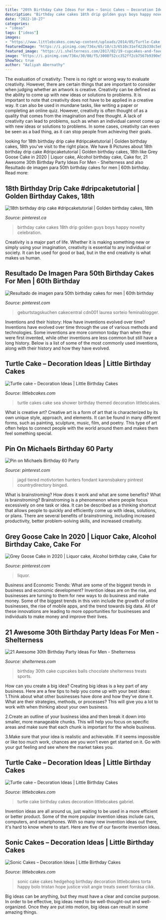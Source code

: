 ```yaml
---
title: "20th Birthday Cake Ideas For Him ~ Sonic Cakes – Decoration Ideas"
description: "Birthday cake cakes 18th drip golden guys boys happy novelty celebration"
date: "2022-10-27"
categories:
- "ideas"
tags: ["ideas"]
images:
- "https://www.littlebcakes.com/wp-content/uploads/2014/05/Turtle-Cake.jpg"
featuredImage: "https://i.pinimg.com/736x/65/10/c3/6510c31ef422b338c5e8b3ed4218841e.jpg"
featured_image: "https://i.shelterness.com/2017/02/19-cupcakes-and-favorite-beer-instead-of-a-birthday-cake.jpg"
image: "https://i.pinimg.com/736x/30/08/f5/3008f52cc352ff2cb7567b9390e5b8df.jpg"
ShowToc: true
author: "Aaliyah Abernathy"
---
```



The evaluation of creativity: There is no right or wrong way to evaluate creativity. However, there are certain things that are important to consider when judging whether an artwork is creative.
Creativity can be defined as the ability to come up with new ideas or solutions to problems. It is important to note that creativity does not have to be applied in a creative way. It can also be used in mundane tasks, like writing a paper or completing an online quiz. However, creativity is often thought of as a quality that comes from the imagination and free thought. A lack of creativity can lead to problems, such as when an individual cannot come up with new ideas or solutions to problems. In some cases, creativity can even be seen as a bad thing, as it can stop people from achieving their goals.

	

		
looking for 18th birthday drip cake #dripcaketutorial | Golden birthday cakes, 18th you've visit to the right place. We have 8 Pictures about 18th birthday drip cake #dripcaketutorial | Golden birthday cakes, 18th like Grey Goose Cake in 2020 | Liquor cake, Alcohol birthday cake, Cake for, 21 Awesome 30th Birthday Party Ideas For Men - Shelterness and also Resultado de imagen para 50th birthday cakes for men | 60th birthday. Read more:
		
    
## 18th Birthday Drip Cake #dripcaketutorial | Golden Birthday Cakes, 18th

<img loading=lazy src="https://i.pinimg.com/736x/89/c7/91/89c791c752be2e6d101b9e3b4af46906.jpg" onerror="this.onerror=null;this.src='https://tse4.mm.bing.net/th?id=OIP.CipUuMe6PaT4VTszkCNjywHaJ3&amp;pid=15.1';" alt="18th birthday drip cake #dripcaketutorial | Golden birthday cakes, 18th">

_Source: pinterest.ca_

>birthday cake cakes 18th drip golden guys boys happy novelty celebration. 

	

Creativity is a major part of life. Whether it is making something new or simply using your imagination, creativity is essential to any individual or society. It can be used for good or bad, but in the end creativity is what makes us human.

    
## Resultado De Imagen Para 50th Birthday Cakes For Men | 60th Birthday

<img loading=lazy src="https://i.pinimg.com/736x/30/08/f5/3008f52cc352ff2cb7567b9390e5b8df.jpg" onerror="this.onerror=null;this.src='https://tse2.mm.bing.net/th?id=OIP.oEab5h504ypcd1H3sFxCZAHaJ3&amp;pid=15.1';" alt="Resultado de imagen para 50th birthday cakes for men | 60th birthday">

_Source: pinterest.com_

>geburtstagskuchen cakecentral cdn001 laurea sorteio feminablogger. 

	

Inventions and their history: How have inventions evolved over time?
Inventions have evolved over time through the use of various methods and technologies. Some inventions are more common today than when they were first invented, while other inventions are less common but still have a long history. Below is a list of some of the most commonly used inventions, along with their history and how they have evolved.

    
## Turtle Cake – Decoration Ideas | Little Birthday Cakes

<img loading=lazy src="https://www.littlebcakes.com/wp-content/uploads/2014/05/Turtle-Cakes.jpg" onerror="this.onerror=null;this.src='https://tse3.mm.bing.net/th?id=OIP.JSQaQwGaOgrYbZD-dXKKcgHaJ4&amp;pid=15.1';" alt="Turtle cake – Decoration Ideas | Little Birthday Cakes">

_Source: littlebcakes.com_

>turtle cakes cake sea shower birthday themed decoration littlebcakes. 

	

What is creative art?
Creative art is a form of art that is characterized by its own unique style, approach, and elements. It can be found in many different forms, such as painting, sculpture, music, film, and poetry. This type of art often helps to connect people with the world around them and makes them feel something special.

    
## Pin On Michaels Birthday 60 Party

<img loading=lazy src="https://i.pinimg.com/736x/65/10/c3/6510c31ef422b338c5e8b3ed4218841e.jpg" onerror="this.onerror=null;this.src='https://tse4.mm.bing.net/th?id=OIP.PyLV53tScPI-rIcxnuZEeAHaLI&amp;pid=15.1';" alt="Pin on Michaels Birthday 60 Party">

_Source: pinterest.com_

>jagd tiered motivtorten hunters fondant karensbakery pintrest countrydirectory binged. 

	

What is brainstroming? How does it work and what are some benefits?
What is brainstroming? Brainstroming is a phenomenon where people focus excessively on one task or idea. It can be described as a thinking shortcut that allows people to quickly and efficiently come up with ideas, solutions, or plans. There are several benefits of brainstroming, including increased productivity, better problem-solving skills, and increased creativity.

    
## Grey Goose Cake In 2020 | Liquor Cake, Alcohol Birthday Cake, Cake For

<img loading=lazy src="https://i.pinimg.com/736x/9d/bf/c1/9dbfc1f09aaef1383d8055daecfe87d1.jpg" onerror="this.onerror=null;this.src='https://tse4.mm.bing.net/th?id=OIP.lQc-VYO3h5PrKCGZP_qabwHaJ3&amp;pid=15.1';" alt="Grey Goose Cake in 2020 | Liquor cake, Alcohol birthday cake, Cake for">

_Source: pinterest.com_

>liquor. 

	

Business and Economic Trends: What are some of the biggest trends in business and economic development?
Invention ideas are on the rise, and businesses are turning to them for new ways to do business and make money. Some of the biggest trends in this vein include the growth of online businesses, the rise of mobile apps, and the trend towards big data. All of these innovations are leading to more opportunities for businesses and individuals to make money and improve their lives.

    
## 21 Awesome 30th Birthday Party Ideas For Men - Shelterness

<img loading=lazy src="https://i.shelterness.com/2017/02/19-cupcakes-and-favorite-beer-instead-of-a-birthday-cake.jpg" onerror="this.onerror=null;this.src='https://tse3.mm.bing.net/th?id=OIP.J8x-agjspB3_SHws4XPtYwHaKf&amp;pid=15.1';" alt="21 Awesome 30th Birthday Party Ideas For Men - Shelterness">

_Source: shelterness.com_

>birthday 30th cake cupcakes balls chocolate shelterness treats sports. 

	

How can you create a big idea?
Creating big ideas is a key part of any business. Here are a few tips to help you come up with your best ideas:
1.Think about what other businesses have done and how they’ve done it. What are their strategies, methods, or processes? This will give you a lot to work with when thinking about your own business.

2.Create an outline of your business idea and then break it down into smaller, more manageable chunks. This will help you focus on specific areas and make sure that each chunk is important for the whole business.

3.Make sure that your idea is realistic and achievable. If it seems impossible or like too much work, chances are you won’t even get started on it. Go with your gut feeling and see where the market takes you.


    
## Turtle Cake – Decoration Ideas | Little Birthday Cakes

<img loading=lazy src="https://www.littlebcakes.com/wp-content/uploads/2014/05/Turtle-Cake.jpg" onerror="this.onerror=null;this.src='https://tse3.mm.bing.net/th?id=OIP.UVYCVVCePSqp3MvyYg9MRQHaFk&amp;pid=15.1';" alt="Turtle cake – Decoration Ideas | Little Birthday Cakes">

_Source: littlebcakes.com_

>turtle cake birthday cakes decoration littlebcakes gabriel. 

	

Invention ideas are all around us, just waiting to be used in a more efficient or better product. Some of the more popular invention ideas include cars, computers, and smartphones. With so many new invention ideas out there, it's hard to know where to start. Here are five of our favorite invention ideas.

    
## Sonic Cakes – Decoration Ideas | Little Birthday Cakes

<img loading=lazy src="http://www.littlebcakes.com/wp-content/uploads/2014/05/Sonic-Cakes-768x1024.jpg" onerror="this.onerror=null;this.src='https://tse2.mm.bing.net/th?id=OIP.MyqhpkHc9yEPz6Bus1-PPAHaJ4&amp;pid=15.1';" alt="Sonic Cakes – Decoration Ideas | Little Birthday Cakes">

_Source: littlebcakes.com_

>sonic cake cakes hedgehog birthday decoration littlebcakes torta happy bolo tristan hope justice visit angie treats sweet forrása cikk. 

	

Big ideas can be anything, but they must have a clear and concise purpose. In order to be effective, big ideas need to be well-thought-out and well-organized. Once they are put into motion, big ideas can result in some amazing things.

